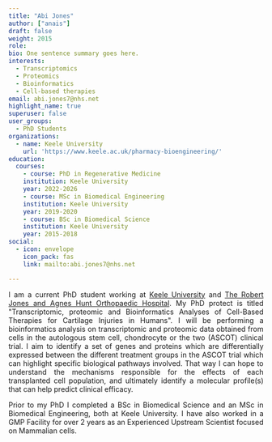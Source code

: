 ```yaml
---
title: "Abi Jones"
author: ["anais"]
draft: false
weight: 2015
role:
bio: One sentence summary goes here.
interests:
  - Transcriptomics
  - Proteomics
  - Bioinformatics
  - Cell-based therapies
email: abi.jones7@nhs.net
highlight_name: true
superuser: false
user_groups:
  - PhD Students
organizations:
  - name: Keele University
    url: 'https://www.keele.ac.uk/pharmacy-bioengineering/'
education:
  courses:
    - course: PhD in Regenerative Medicine
    institution: Keele University
    year: 2022-2026
    - course: MSc in Biomedical Engineering
    institution: Keele University
    year: 2019-2020
    - course: BSc in Biomedical Science 
    institution: Keele University
    year: 2015-2018
social:
  - icon: envelope
    icon_pack: fas
    link: mailto:abi.jones7@nhs.net

---
```

<style>
body {
text-align: justify}
</style>

I am a current PhD student working at [Keele University](https://www.keele.ac.uk/) and [The Robert Jones and Agnes Hunt Orthopaedic Hospital](https://www.rjah.nhs.uk/). My PhD protect is titled "Transcriptomic, proteomic and Bioinformatics Analyses of Cell-Based Therapies for Cartilage Injuries in Humans". I will be performing a bioinformatics analysis on transcriptomic and proteomic data obtained from cells in the autologous stem cell, chondrocyte or the two (ASCOT) clinical trial. I aim to identify a set of genes and proteins which are differentially expressed between the different treatment groups in the ASCOT trial which can highlight specific biological pathways involved. That way I can hope to understand the mechanisms responsible for the effects of each transplanted cell population, and ultimately identify a molecular profile(s) that can help predict clinical efficacy.

Prior to my PhD I completed a BSc in Biomedical Science and an MSc in Biomedical Engineering, both at Keele University. I have also worked in a GMP Facility for over 2 years as an Experienced Upstream Scientist focused on Mammalian cells.
